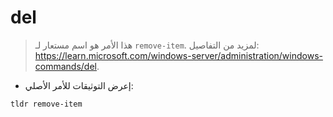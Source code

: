 # del

> هذا الأمر هو اسم مستعار لـ `remove-item`.
> لمزيد من التفاصيل: <https://learn.microsoft.com/windows-server/administration/windows-commands/del>.

- إعرض التوثيقات للأمر الأصلي:

`tldr remove-item`
